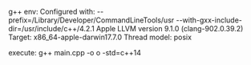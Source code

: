 g++ env:
	Configured with: --prefix=/Library/Developer/CommandLineTools/usr --with-gxx-include-dir=/usr/include/c++/4.2.1
	Apple LLVM version 9.1.0 (clang-902.0.39.2)
	Target: x86_64-apple-darwin17.7.0
	Thread model: posix

execute:
	g++ main.cpp -o o -std=c++14
